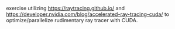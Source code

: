 exercise utilizing https://raytracing.github.io/ and https://developer.nvidia.com/blog/accelerated-ray-tracing-cuda/ to optimize/parallelize  rudimentary ray tracer with CUDA.
